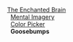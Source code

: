 [The Enchanted Brain](Home)  
&nbsp;&nbsp;[Mental Imagery](Mental-Imagery)  
&nbsp;&nbsp;[Color Picker](Color-Picker)  
&nbsp;&nbsp;**Goosebumps**  